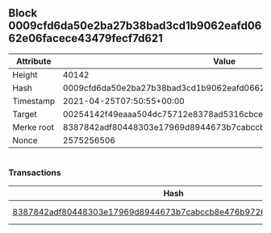 ## Block 0009cfd6da50e2ba27b38bad3cd1b9062eafd0662e06facece43479fecf7d621

Attribute | Value
--- | ---
Height | 40142
Hash | 0009cfd6da50e2ba27b38bad3cd1b9062eafd0662e06facece43479fecf7d621
Timestamp | 2021-04-25T07:50:55+00:00
Target | 00254142f49eaaa504dc75712e8378ad5316cbcead634704b3734b6271167cc4
Merke root | 8387842adf80448303e17969d8944673b7cabccb8e476b9726a56e9bae40a6da
Nonce | 2575256506

```

```

### Transactions

Hash | Amount
--- | ---
[8387842adf80448303e17969d8944673b7cabccb8e476b9726a56e9bae40a6da](8387842adf80448303e17969d8944673b7cabccb8e476b9726a56e9bae40a6da.md) | 10.00000000 SKEPTI 
